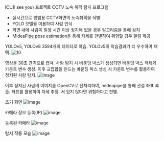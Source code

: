 ICU(I see you) 프로젝트
CCTV 노숙 취객 탐지 프로그램
- 실시간으로 방범용 CCTV화면의 노숙취객을 식별
- YOLO 모델을 이용하여 사람 인식
- 화면 내에 사람이 일정 시간 이상 정지해 있을 경우 알고리즘을 통해 감지
- MideaPipe pose estimation을 통해 자세를 판별하여 위험할 경우 알림 제공


  
  
YOLOv5, YOLOv8 3594개의 데이터로 학습. YOLOv5의 학습결과가 더 우수하여 채택.
![10](https://github.com/user-attachments/assets/10588466-966c-499f-89b2-0d203a3f1eff)



영상을 30초 간격으로 캡쳐.
사람 탐지 시 바운딩 박스가 생성되면 바운딩 박스 객체와 카운트 변수 생성.
이후 교집합을 만드는 바운딩 박스 생성 시 카운트 변수를 활용하여 정지된 사람 탐지. 
![image](https://github.com/user-attachments/assets/1fb7746e-7f42-4c38-a576-663cffb82925)



이후 정지된 사람의 이미지를 OpenCV로 전처리하여, mideapipe를 통해 관절 좌표 추출.
좌표를 활용하여 자세 추정. 서 있지 않다면 위험하다고 판별.




초기 화면
![image](https://github.com/user-attachments/assets/c6f9961e-a126-4ecd-9085-121715b25473)


카메라 정보 등록(IP)
![image](https://github.com/user-attachments/assets/8eb5db39-e229-48e6-a115-548de70e2ea8)


등록된 카메라
![image](https://github.com/user-attachments/assets/87f59e66-b757-4f66-9a95-3a45f58362bf)


탐지 작동 모습
![image](https://github.com/user-attachments/assets/7c65e108-905f-4160-871a-f393a329c25e)


